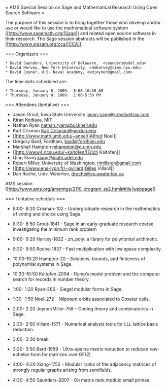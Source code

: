 = AMS Special Session on Sage and Mathematical Research Using Open Source Software =

 The purpose of this session is to bring together those who develop and/or use or would like to use the mathematical software system [[http://www.sagemath.org/|Sage]] and related open source software in their research. The Sage session abstracts will be published in the [[http://www.sigsam.org/cca/|CCA]].


=== Organizers ===

    * David Saunders, University of Delaware,  <saunders@udel.edu>
    * David Harvey, New York University, <dmharvey@cims.nyu.edu>
    * David Joyner, U.S. Naval Academy, <wdjoyner@gmail.com>

The time slots scheduled are: 
  
    * Thursday, January 8, 2009:  8:00-10:50 AM
    * Thursday, January 8, 2009:  1:00-5:50 PM

=== Attendees (tentative) ===

 * Jason Grout, Iowa State University <jason-sage@creativetrax.com>
 * Kiran Kedlaya, MIT
 * Nathan Ryan <nathan.ryan@bucknell.edu>
 * Karl Crisman <Karl.Crisman@gordon.edu>
 * [[http://www.math.umb.edu/~anoel/|Alfred Noel]]
 * Gregory Bard, Fordham, <bard@fordham.edu>
 * Marshall Hampton <mhampton@d.umn.edu>
 * [[http://www4.ncsu.edu/~kaltofen/|Erich Kaltofen]]
 * Qing Xiang <xiang@math.udel.edu>
 * Robert Miller, University of Washington, <rlmillster@gmail.com>
 * [[http://www.ens-lyon.fr/~gvillard|Gilles Villard]]
 * Dan Roche, Univ. Waterloo, droche@cs.uwaterloo.ca

AMS session [[http://www.ams.org/amsmtgs/2110_program_ss2.html#title|webpage]]

=== Tentative schedule ===

 * 8:00- 8:20 Crisman-102 - Undergraduate research in the mathematics of voting and choice using Sage.
 * 8:30- 8:50 Grout-1841 - Sage in an early-graduate research course investigating the minimum rank problem
 * 9:00- 9:20 Harvey-1822 - zn_poly: a library for polynomial arithmetic.
 * 9:30- 9:50 Roche-1837 - Fast multiplication with low space complexity.
 * 10:00-10:20 Hampton-20 - Solutions, bounds, and finiteness of polynomial systems in  Sage.
 * 10:30-10:50 Kaltofen-2094 - Rump’s model problem and the computer search for records in number theory.

 * 1:00- 1:20 Ryan-266 - Siegel modular forms in Sage.
 * 1:30- 1:50 Noel-272 - Nilpotent orbits associated to Coxeter cells.
 * 2:00- 2:20 Joyner/Miller-758 - Coding theory and combinatorics in Sage.
 * 2:30- 2:50 Villard-1571 - Numerical analysis tools for LLL lattice basis reduction.
 * 3:00- 3:30 break
 * 3:30- 3:50 Bard-1959 - Ultra-sparse matrix reduction to reduced row-echelon form for matrices over GF(2)
 * 4:00- 4:20 Xiang-1752 - Modular ranks of the adjacency matrices of strongly regular graphs arising from semiﬁelds.
 * 4:30- 4:50 Saunders-2007 - On matrix rank modulo small primes.
